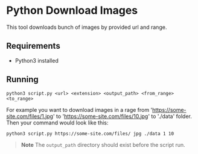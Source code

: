 # Python Download Images

This tool downloads bunch of images by provided url and range.

## Requirements
- Python3 installed

## Running

`python3 script.py <url> <extension> <output_path> <from_range> <to_range>`

For example you want to download images in a rage from 'https://some-site.com/files/1.jpg' to 'https://some-site.com/files/10.jpg' to './data' folder. Then your command would look like this:

`python3 script.py https://some-site.com/files/ jpg ./data 1 10`

> **Note**
> The `output_path` directory should exist before the script run.